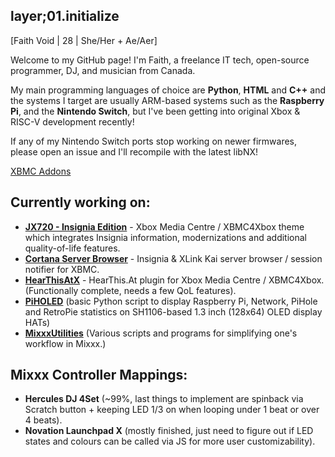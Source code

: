 ## layer;01.initialize
[Faith Void | 28 | She/Her + Ae/Aer]

Welcome to my GitHub page! I'm Faith, a freelance IT tech, open-source programmer, DJ, and musician from Canada. 

My main programming languages of choice are **Python**, **HTML** and **C++** and the systems I target are usually ARM-based systems such as the **Raspberry Pi**, and the **Nintendo Switch**, but I've been getting into original Xbox & RISC-V development recently!

If any of my Nintendo Switch ports stop working on newer firmwares, please open an issue and I'll recompile with the latest libNX!

[XBMC Addons](https://github.com/faithvoid/xbmc-addons)

## Currently working on:
- [**JX720 - Insignia Edition**](https://github.com/faithvoid/JX720-Insignia/) - Xbox Media Centre / XBMC4Xbox theme which integrates Insignia information, modernizations and additional quality-of-life features.
- [**Cortana Server Browser**](https://github.com/faithvoid/script.cortanaserverbrowser) - Insignia & XLink Kai server browser / session notifier for XBMC.
- [**HearThisAtX**]([https://github.com/faithvoid/JX720-Insignia](https://github.com/faithvoid/plugin.music.hearthisat)) - HearThis.At plugin for Xbox Media Centre / XBMC4Xbox. (Functionally complete, needs a few QoL features).
- [**PiHOLED**](https://github.com/faithvoid/PiHOLED) (basic Python script to display Raspberry Pi, Network, PiHole and RetroPie statistics on SH1106-based 1.3 inch (128x64) OLED display HATs)
- [**MixxxUtilities**](https://github.com/faithvoid/MixxxUtilities) (Various scripts and programs for simplifying one's workflow in Mixxx.)


## Mixxx Controller Mappings:
- **Hercules DJ 4Set** (~99%, last things to implement are spinback via Scratch button + keeping LED 1/3 on when looping under 1 beat or over 4 beats).
- **Novation Launchpad X** (mostly finished, just need to figure out if LED states and colours can be called via JS for more user customizability). 
